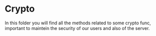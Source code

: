 # Crypto

In this folder you will find all the methods related to some crypto func, important to maintein the security of our users and also of the server.